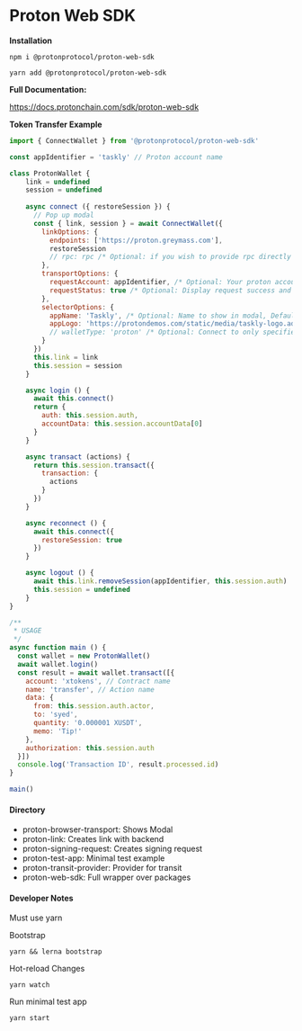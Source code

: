 # Proton Web SDK

**Installation**
```
npm i @protonprotocol/proton-web-sdk
```
```
yarn add @protonprotocol/proton-web-sdk
```

**Full Documentation:**

https://docs.protonchain.com/sdk/proton-web-sdk


**Token Transfer Example**
```javascript
import { ConnectWallet } from '@protonprotocol/proton-web-sdk'

const appIdentifier = 'taskly' // Proton account name

class ProtonWallet {
    link = undefined
    session = undefined
    
    async connect ({ restoreSession }) {
      // Pop up modal
      const { link, session } = await ConnectWallet({
        linkOptions: {
          endpoints: ['https://proton.greymass.com'],
          restoreSession
          // rpc: rpc /* Optional: if you wish to provide rpc directly instead of endpoints */
        },
        transportOptions: {
          requestAccount: appIdentifier, /* Optional: Your proton account */
          requestStatus: true /* Optional: Display request success and error messages, Default true */
        },
        selectorOptions: {
          appName: 'Taskly', /* Optional: Name to show in modal, Default 'app' */
          appLogo: 'https://protondemos.com/static/media/taskly-logo.ad0bfb0f.svg' /* Optional: Logo to show in modal */
          // walletType: 'proton' /* Optional: Connect to only specified wallet (e.g. 'proton', 'anchor') */
        }
      })
      this.link = link
      this.session = session
    }

    async login () {
      await this.connect()
      return {
        auth: this.session.auth,
        accountData: this.session.accountData[0]
      }
    }

    async transact (actions) {
      return this.session.transact({
        transaction: {
          actions
        }
      })
    }

    async reconnect () {
      await this.connect({
        restoreSession: true
      })
    }

    async logout () {
      await this.link.removeSession(appIdentifier, this.session.auth)
      this.session = undefined
    }
}

/**
 * USAGE
 */
async function main () {
  const wallet = new ProtonWallet()
  await wallet.login()
  const result = await wallet.transact([{
    account: 'xtokens', // Contract name
    name: 'transfer', // Action name
    data: {
      from: this.session.auth.actor,
      to: 'syed',
      quantity: '0.000001 XUSDT',
      memo: 'Tip!'
    },
    authorization: this.session.auth
  }])
  console.log('Transaction ID', result.processed.id)
}

main()

```

#### Directory
- proton-browser-transport: Shows Modal
- proton-link: Creates link with backend
- proton-signing-request: Creates signing request
- proton-test-app: Minimal test example
- proton-transit-provider: Provider for transit
- proton-web-sdk: Full wrapper over packages

#### Developer Notes
Must use yarn

Bootstrap
```
yarn && lerna bootstrap
```

Hot-reload Changes
```
yarn watch
```

Run minimal test app
```
yarn start
```
